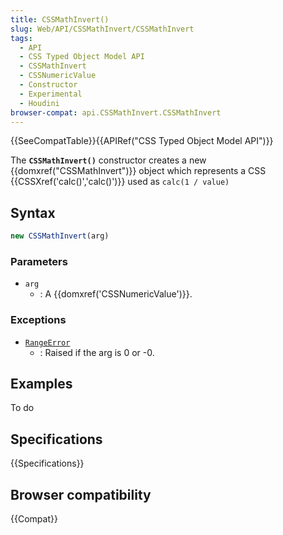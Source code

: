 ```yaml
---
title: CSSMathInvert()
slug: Web/API/CSSMathInvert/CSSMathInvert
tags:
  - API
  - CSS Typed Object Model API
  - CSSMathInvert
  - CSSNumericValue
  - Constructor
  - Experimental
  - Houdini
browser-compat: api.CSSMathInvert.CSSMathInvert
---
```

{{SeeCompatTable}}{{APIRef("CSS Typed Object Model API")}}

The **`CSSMathInvert()`** constructor creates a
new {{domxref("CSSMathInvert")}} object which represents a CSS
{{CSSXref('calc()','calc()')}} used as `calc(1 / value)`

## Syntax

```js
new CSSMathInvert(arg)
```

### Parameters

- `arg`
  - : A {{domxref('CSSNumericValue')}}.

### Exceptions

- [`RangeError`](/en-US/docs/Web/JavaScript/Reference/Global_Objects/RangeError)
  - : Raised if the arg is 0 or -0.

## Examples

To do

## Specifications

{{Specifications}}

## Browser compatibility

{{Compat}}
